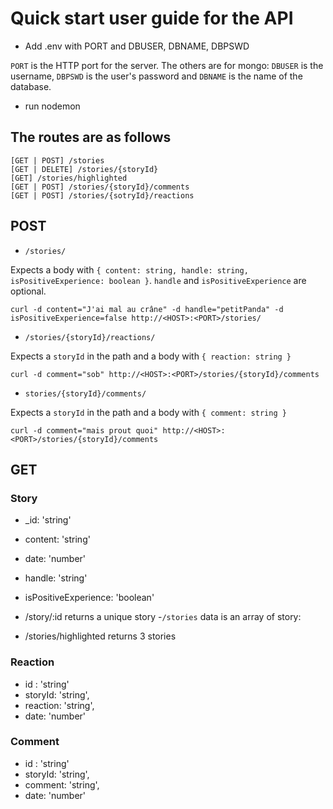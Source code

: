 # Quick start user guide for the API

- Add .env with PORT and DBUSER, DBNAME, DBPSWD

`PORT` is the HTTP port for the server. The others are for
mongo: `DBUSER` is the username, `DBPSWD` is the user's
password and `DBNAME` is the name of the database.

- run nodemon

## The routes are as follows

```
[GET | POST] /stories
[GET | DELETE] /stories/{storyId}
[GET] /stories/highlighted
[GET | POST] /stories/{storyId}/comments
[GET | POST] /stories/{sotryId}/reactions
```

## POST

- `/stories/`

Expects a body with
`{ content: string, handle: string, isPositiveExperience: boolean }`.
`handle` and `isPositiveExperience` are optional.

`curl -d content="J'ai mal au crâne" -d handle="petitPanda" -d isPositiveExperience=false http://<HOST>:<PORT>/stories/`

- `/stories/{storyId}/reactions/`

Expects a `storyId` in the path and a body with
`{ reaction: string }`

`curl -d comment="sob" http://<HOST>:<PORT>/stories/{storyId}/comments`

- `stories/{storyId}/comments/`

Expects a `storyId` in the path and a body with
`{ comment: string }`

`curl -d comment="mais prout quoi" http://<HOST>:<PORT>/stories/{storyId}/comments`

## GET

### Story

- _id: 'string'
- content: 'string'
- date: 'number'
- handle: 'string'
- isPositiveExperience: 'boolean'

- /story/:id returns a unique story
-`/stories` data is an array of story:
- /stories/highlighted returns 3 stories

### Reaction

- id : 'string'
- storyId: 'string',
- reaction: 'string',
- date: 'number'

### Comment

- id : 'string'
- storyId: 'string',
- comment: 'string',
- date: 'number'
